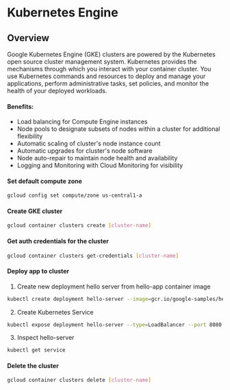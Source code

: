 # Kubernetes Engine

## Overview

Google Kubernetes Engine (GKE) clusters are powered by the Kubernetes open source cluster management system. Kubernetes provides the mechanisms through which you interact with your container cluster. You use Kubernetes commands and resources to deploy and manage your applications, perform administrative tasks, set policies, and monitor the health of your deployed workloads.

#### Benefits:

- Load balancing for Compute Engine instances
- Node pools to designate subsets of nodes within a cluster for additional flexibility
- Automatic scaling of cluster's node instance count
- Automatic upgrades for cluster's node software
- Node auto-repair to maintain node health and availability
- Logging and Monitoring with Cloud Monitoring for visibility

#### Set default compute zone

```bash
gcloud config set compute/zone us-central1-a
```

#### Create GKE cluster

```bash
gcloud container clusters create [cluster-name]
```

#### Get auth credentials for the cluster

```bash
gcloud container clusters get-credentials [cluster-name]
```

#### Deploy app to cluster

1. Create new deployment hello server from hello-app container image

```bash
kubectl create deployment hello-server --image=gcr.io/google-samples/hello-app:1.0
```

2. Create Kubernetes Service

```bash
kubectl expose deployment hello-server --type=LoadBalancer --port 8080
```

3. Inspect hello-server

```bash
kubectl get service
```

#### Delete the cluster

```bash
gcloud container clusters delete [cluster-name]
```
